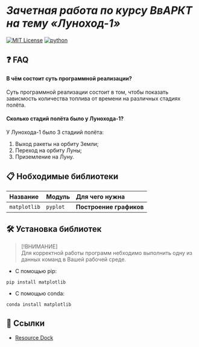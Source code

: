 # _Зачетная работа по курсу ВвАРКТ на тему «Луноход-1»_
[![MIT License](https://img.shields.io/badge/MIT-LICENSE-red?style=for-the-badge&labelColor=white)](https://choosealicense.com/licenses/mit/)
[![python](https://img.shields.io/badge/Python-3.11.4-yellow?style=for-the-badge&logo=python&logoColor=white&labelColor=blue)](https://www.python.org/downloads/)


## ❓ FAQ

#### В чём состоит суть программной реализации?

Суть программной реализации состоит в том, чтобы показать зависмость количества топлива от времени на различных стадиях полёта.

#### Сколько стадий полёта было у Лунохода-1?

У Лунохода-1 было 3 стадиий полёта:
1. Выход ракеты на орбиту Земли;
2. Переход на орбиту Луны;
3. Приземление на Луну.

## 📋 Нобходимые библиотеки
| Название     | Модуль   |    Для чего нужна   |
| :----------- | :------- | :------------------ |
| `matplotlib` | `pyplot` | **Построение графиков** |

## 🛠️ Установка библиотек
> [!ВНИМАНИЕ]  
> Для корректной работы программ небходимо выполнить одну из данных команд в Вашей рабочей среде.
- С помощью pip:
```
pip install matplotlib
```
- С помощью conda:
```
conda install matplotlib
```

## 🔗 Ссылки
- [Resource Dock](https://docs.google.com/document/d/1ijbliiQDuWv82LZRNR8_xXNfqQRsLWGklXxbIRIdllM/edit)
